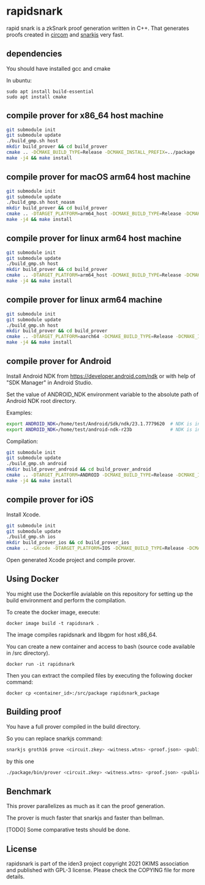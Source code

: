 # rapidsnark

rapid snark is a zkSnark proof generation written in C++. That generates proofs created in [circom](https://github.com/iden3/snarkjs) and [snarkjs](https://github.com/iden3/circom) very fast.

## dependencies

You should have installed gcc and cmake

In ubuntu:

````
sudo apt install build-essential
sudo apt install cmake
````

## compile prover for x86_64 host machine

````sh
git submodule init
git submodule update
./build_gmp.sh host
mkdir build_prover && cd build_prover
cmake .. -DCMAKE_BUILD_TYPE=Release -DCMAKE_INSTALL_PREFIX=../package
make -j4 && make install
````

## compile prover for macOS arm64 host machine

````sh
git submodule init
git submodule update
./build_gmp.sh host_noasm
mkdir build_prover && cd build_prover
cmake .. -DTARGET_PLATFORM=arm64_host -DCMAKE_BUILD_TYPE=Release -DCMAKE_INSTALL_PREFIX=../package
make -j4 && make install
````

## compile prover for linux arm64 host machine

````sh
git submodule init
git submodule update
./build_gmp.sh host
mkdir build_prover && cd build_prover
cmake .. -DTARGET_PLATFORM=arm64_host -DCMAKE_BUILD_TYPE=Release -DCMAKE_INSTALL_PREFIX=../package
make -j4 && make install
````

## compile prover for linux arm64 machine

````sh
git submodule init
git submodule update
./build_gmp.sh host
mkdir build_prover && cd build_prover
cmake .. -DTARGET_PLATFORM=aarch64 -DCMAKE_BUILD_TYPE=Release -DCMAKE_INSTALL_PREFIX=../package_aarch64
make -j4 && make install
````

## compile prover for Android

Install Android NDK from https://developer.android.com/ndk or with help of "SDK Manager" in Android Studio.

Set the value of ANDROID_NDK environment variable to the absolute path of Android NDK root directory.

Examples:

````sh
export ANDROID_NDK=/home/test/Android/Sdk/ndk/23.1.7779620  # NDK is installed by "SDK Manager" in Android Studio.
export ANDROID_NDK=/home/test/android-ndk-r23b              # NDK is installed as a stand-alone package.
````

Compilation:

````sh
git submodule init
git submodule update
./build_gmp.sh android
mkdir build_prover_android && cd build_prover_android
cmake .. -DTARGET_PLATFORM=ANDROID -DCMAKE_BUILD_TYPE=Release -DCMAKE_INSTALL_PREFIX=../package_android
make -j4 && make install
````

## compile prover for iOS

Install Xcode.

````sh
git submodule init
git submodule update
./build_gmp.sh ios
mkdir build_prover_ios && cd build_prover_ios
cmake .. -GXcode -DTARGET_PLATFORM=IOS -DCMAKE_BUILD_TYPE=Release -DCMAKE_INSTALL_PREFIX=../package_ios
````
Open generated Xcode project and compile prover.


## Using Docker

You might use the Dockerfile avialable on this repository for setting up the build environment and perform the compilation.

To create the docker image, execute:

`docker image build -t rapidsnark .`

The image compiles rapidsnark and libgpm for host x86_64.

You can create a new container and access to bash (source code available in /src directory).

`docker run -it rapidsnark`

Then you can extract the compiled files by executing the following docker command:

`docker cp <container_id>:/src/package rapidsnark_package`

## Building proof

You have a full prover compiled in the build directory.

So you can replace snarkjs command:

````sh
snarkjs groth16 prove <circuit.zkey> <witness.wtns> <proof.json> <public.json>
````

by this one
````sh
./package/bin/prover <circuit.zkey> <witness.wtns> <proof.json> <public.json>
````

## Benchmark

This prover parallelizes as much as it can the proof generation.

The prover is much faster that snarkjs and faster than bellman.

[TODO] Some comparative tests should be done.


## License

rapidsnark is part of the iden3 project copyright 2021 0KIMS association and published with GPL-3 license. Please check the COPYING file for more details.

